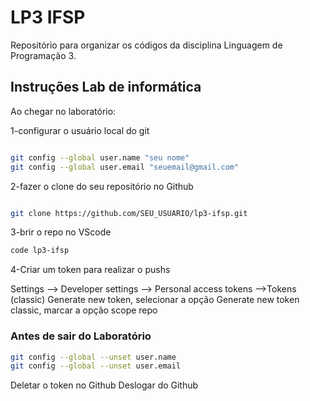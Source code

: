 # LP3 IFSP

Repositório para organizar os códigos da disciplina Linguagem de Programação 3.

## Instruções Lab de informática

Ao chegar no laboratório:

1-configurar o usuário local do git

```bash

git config --global user.name "seu nome"
git config --global user.email "seuemail@gmail.com"

```
2-fazer o clone do seu repositório no Github
```bash

git clone https://github.com/SEU_USUARIO/lp3-ifsp.git

```

3-brir o repo no VScode

```bash
code lp3-ifsp
```

4-Criar um token para realizar o pushs

Settings --> Developer settings --> Personal access tokens -->Tokens (classic)
Generate new token, selecionar a opção Generate new token classic, marcar a opção scope repo

### Antes de sair do Laboratório

```bash
git config --global --unset user.name
git config --global --unset user.email
```

Deletar o token no Github
Deslogar do Github